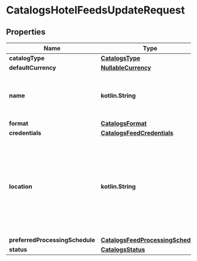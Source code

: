 
# CatalogsHotelFeedsUpdateRequest

## Properties
Name | Type | Description | Notes
------------ | ------------- | ------------- | -------------
**catalogType** | [**CatalogsType**](CatalogsType.md) |  | 
**defaultCurrency** | [**NullableCurrency**](NullableCurrency.md) |  |  [optional]
**name** | **kotlin.String** | A human-friendly name associated to a given feed. |  [optional]
**format** | [**CatalogsFormat**](CatalogsFormat.md) |  |  [optional]
**credentials** | [**CatalogsFeedCredentials**](CatalogsFeedCredentials.md) |  |  [optional]
**location** | **kotlin.String** | The URL where a feed is available for download. This URL is what Pinterest will use to download a feed for processing. |  [optional]
**preferredProcessingSchedule** | [**CatalogsFeedProcessingSchedule**](CatalogsFeedProcessingSchedule.md) |  |  [optional]
**status** | [**CatalogsStatus**](CatalogsStatus.md) |  |  [optional]



